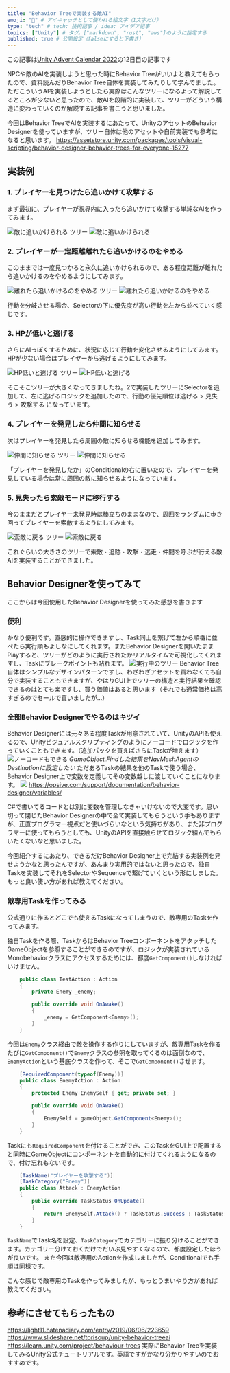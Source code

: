 ```yaml
---
title: "Behavior Treeで実装する敵AI"
emoji: "🤖" # アイキャッチとして使われる絵文字（1文字だけ）
type: "tech" # tech: 技術記事 / idea: アイデア記事
topics: ["Unity"] # タグ。["markdown", "rust", "aws"]のように指定する
published: true # 公開設定（falseにすると下書き）
---
```


この記事は[Unity Advent Calendar 2022](https://qiita.com/advent-calendar/2022/unity)の12日目の記事です

NPCや敵のAIを実装しようと思った時にBehavior Treeがいいよと教えてもらったので、資料読んだりBehavior Tree自体を実装してみたりして学んでました。ただこういうAIを実装しようとしたら実際はこんなツリーになるよって解説してるところが少ないと思ったので、敵AIを段階的に実装して、ツリーがどういう構造に変わっていくのか解説する記事を書こうと思いました。

今回はBehavior TreeでAIを実装するにあたって、UnityのアセットのBehavior Designerを使っていますが、ツリー自体は他のアセットや自前実装でも参考になると思います。
https://assetstore.unity.com/packages/tools/visual-scripting/behavior-designer-behavior-trees-for-everyone-15277

## 実装例

### 1. プレイヤーを見つけたら追いかけて攻撃する

まず最初に、プレイヤーが視界内に入ったら追いかけて攻撃する単純なAIを作ってみます。

![敵に追いかけられる ツリー](https://storage.googleapis.com/zenn-user-upload/415ddcdc237b-20221220.jpg)
![敵に追いかけられる](https://storage.googleapis.com/zenn-user-upload/69140eb9f7f6-20221220.gif)

### 2. プレイヤーが一定距離離れたら追いかけるのをやめる

このままでは一度見つかると永久に追いかけられるので、ある程度距離が離れたら追いかけるのをやめるようにしてみます。

![離れたら追いかけるのをやめる ツリー](https://storage.googleapis.com/zenn-user-upload/6019b7270a44-20221220.jpg)
![離れたら追いかけるのをやめる](https://storage.googleapis.com/zenn-user-upload/4104a10a35f0-20221220.gif)

行動を分岐させる場合、Selectorの下に優先度が高い行動を左から並べていく感じです。

### 3. HPが低いと逃げる

さらにAIっぽくするために、状況に応じて行動を変化させるようにしてみます。HPが少ない場合はプレイヤーから逃げるようにしてみます。

![HP低いと逃げる ツリー](https://storage.googleapis.com/zenn-user-upload/1ff9de5937d8-20221220.jpg)
![HP低いと逃げる](https://storage.googleapis.com/zenn-user-upload/42cf882a4142-20221220.gif)

そこそこツリーが大きくなってきましたね。2で実装したツリーにSelectorを追加して、左に逃げるロジックを追加したので、行動の優先順位は逃げる > 見失う > 攻撃する になっています。

### 4. プレイヤーを発見したら仲間に知らせる

次はプレイヤーを発見したら周囲の敵に知らせる機能を追加してみます。

![仲間に知らせる ツリー](https://storage.googleapis.com/zenn-user-upload/a28af6fc7b68-20221220.jpg)
![仲間に知らせる](https://storage.googleapis.com/zenn-user-upload/076ce42f6867-20221220.gif)

「プレイヤーを発見したか」のConditionalの右に置いたので、プレイヤーを発見している場合は常に周囲の敵に知らせるようになっています。

### 5. 見失ったら索敵モードに移行する

今のままだとプレイヤー未発見時は棒立ちのままなので、周囲をランダムに歩き回ってプレイヤーを索敵するようにしてみます。

![索敵に戻る ツリー](https://storage.googleapis.com/zenn-user-upload/d7533d89719b-20221220.jpg)
![索敵に戻る](https://storage.googleapis.com/zenn-user-upload/151583959567-20221220.gif)

これぐらいの大きさのツリーで索敵・追跡・攻撃・逃走・仲間を呼ぶが行える敵AIを実装することができました。

## Behavior Designerを使ってみて

ここからは今回使用したBehavior Designerを使ってみた感想を書きます

### 便利

かなり便利です。直感的に操作できますし、Task同士を繋げて左から順番に並べたら実行順もよしなにしてくれます。またBehavior Designerを開いたままPlayすると、ツリーがどのように実行されたかリアルタイムで可視化してくれますし、Taskにブレークポイントも貼れます。
![実行中のツリー](https://storage.googleapis.com/zenn-user-upload/dfccf78c0c43-20221220.jpg)
Behavior Tree自体はシンプルなデザインパターンですし、わざわざアセットを買わなくても自分で実装することもできますが、やはりGUI上でツリーの構造と実行結果を確認できるのはとても楽ですし、買う価値はあると思います（それでも通常価格は高すぎるのでセールで買いましたが…）

### 全部Behavior Designerでやるのはキツイ

Behavior Designerには元々ある程度Taskが用意されていて、UnityのAPIも使えるので、Unityビジュアルスクリプティングのようにノーコードでロジックを作っていくこともできます。（追加パックを買えばさらにTaskが増えます）
![ノーコードもできる](https://storage.googleapis.com/zenn-user-upload/bc4a3e1727e0-20221220.jpg)
*GameObject.Findした結果をNavMeshAgentのDestinationに設定したい*
ただあるTaskの結果を他のTaskで使う場合、Behavior Designer上で変数を定義してその変数越しに渡していくことになります。
![](https://storage.googleapis.com/zenn-user-upload/741040129232-20221220.jpg)
<https://opsive.com/support/documentation/behavior-designer/variables/>

C#で書いてるコードとは別に変数を管理しなきゃいけないので大変です。思い切って閉じたBehavior Designerの中で全て実装してもらうという手もありますが、正直プログラマー視点だと使いづらいなという気持ちがあり、また非プログラマーに使ってもらうとしても、UnityのAPIを直接触らせてロジック組んでもらいたくないなと思いました。

今回紹介するにあたり、できるだけBehavior Designer上で完結する実装例を見せようかなと思ったんですが、あんまり実用的ではないと思ったので、独自Taskを実装してそれをSelectorやSequenceで繋げていくという形にしました。もっと良い使い方があれば教えてください。

### 敵専用Taskを作ってみる

公式通りに作るとどこでも使えるTaskになってしまうので、敵専用のTaskを作ってみます。

独自Taskを作る際、TaskからはBehavior TreeコンポーネントをアタッチしたGameObjectを参照することができるのですが、ロジックが実装されているMonobehaviorクラスにアクセスするためには、都度`GetComponent()`しなければいけません。

```csharp
    public class TestAction : Action
    {
        private Enemy _enemy;

        public override void OnAwake()
        {
            _enemy = GetComponent<Enemy>();
        }
    }
```

今回は`Enemy`クラス経由で敵を操作する作りにしていますが、敵専用Taskを作るたびに`GetComponent()`で`Enemy`クラスの参照を取ってくるのは面倒なので、`EnemyAction`という基底クラスを作って、そこで`GetComponent()`させます。

```csharp
    [RequiredComponent(typeof(Enemy))]
    public class EnemyAction : Action
    {
        protected Enemy EnemySelf { get; private set; }

        public override void OnAwake()
        {
            EnemySelf = gameObject.GetComponent<Enemy>();
        }
    }
```

Taskにも`RequiredComponent`を付けることができ、このTaskをGUI上で配置すると同時にGameObjectにコンポーネントを自動的に付けてくれるようになるので、付け忘れもないです。

```csharp
    [TaskName("プレイヤーを攻撃する")]
    [TaskCategory("Enemy")]
    public class Attack : EnemyAction
    {
        public override TaskStatus OnUpdate()
        {
            return EnemySelf.Attack() ? TaskStatus.Success : TaskStatus.Failure;
        }
    }
```

`TaskName`でTask名を設定、`TaskCategory`でカテゴリーに振り分けることができます。カテゴリー分けておくだけでだいぶ見やすくなるので、都度設定したほうが良いです。
また今回は敵専用のActionを作成しましたが、Conditionalでも手順は同様です。

こんな感じで敵専用のTaskを作ってみましたが、もっとうまいやり方があれば教えてください。

## 参考にさせてもらったもの

https://light11.hatenadiary.com/entry/2019/06/06/223659
https://www.slideshare.net/torisoup/unity-behavior-treeai
https://learn.unity.com/project/behaviour-trees
実際にBehavior Treeを実装してみるUnity公式チュートリアルです。英語ですがかなり分かりやすいのでおすすめです。
